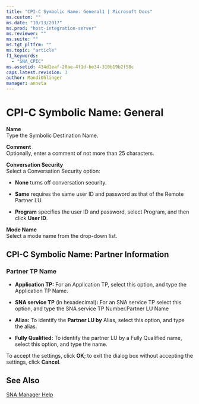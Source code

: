 ```yaml
---
title: "CPI-C Symbolic Name: General1 | Microsoft Docs"
ms.custom: ""
ms.date: "10/13/2017"
ms.prod: "host-integration-server"
ms.reviewer: ""
ms.suite: ""
ms.tgt_pltfrm: ""
ms.topic: "article"
f1_keywords: 
  - "SNA_CPIC"
ms.assetid: 434d1eaf-20ae-4f1d-be34-310b19b2f58c
caps.latest.revision: 3
author: MandiOhlinger
manager: anneta
---
```

# CPI-C Symbolic Name: General
**Name**  
 Type the Symbolic Destination Name.  
  
 **Comment**  
 Optionally, enter a comment of not more than 25 characters.  
  
 **Conversation Security**  
 Select a Conversation Security option:  
  
-   **None** turns off conversation security.  
  
-   **Same** requires the same user ID and password as that of the Remote Partner LU.  
  
-   **Program** specifies the user ID and password, select Program, and then click **User ID**.  
  
 **Mode Name**  
 Select a mode name from the drop-down list.  
  
## CPI-C Symbolic Name: Partner Information  
  
### Partner TP Name  
  
-   **Application TP:** For an Application TP, select this option, and type the Application TP Name.  
  
-   **SNA service TP** (in hexadecimal)**:** For an SNA service TP select this option, and type the SNA service TP Number.Partner LU Name  
  
-   **Alias:** To identify the **Partner LU by** Alias, select this option, and type the alias.  
  
-   **Fully Qualified:** To identify the partner LU by a Fully Qualified name, select this option, and type the name.  
  
 To accept the settings, click **OK**; to exit the dialog box without accepting the settings, click **Cancel**.  
  
## See Also  
 [SNA Manager Help](../core/sna-manager-help.md)